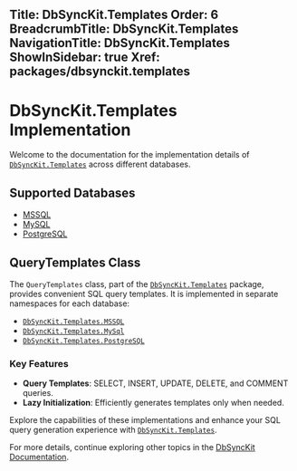 ﻿﻿Title: DbSyncKit.Templates
Order: 6
BreadcrumbTitle: DbSyncKit.Templates
NavigationTitle: DbSyncKit.Templates
ShowInSidebar: true
Xref: packages/dbsynckit.templates
---

# DbSyncKit.Templates Implementation

Welcome to the documentation for the implementation details of [`DbSyncKit.Templates`](xref:api-DbSyncKit.Templates) across different databases.

## Supported Databases

- [MSSQL](xref:api-DbSyncKit.Templates.MSSQL)
- [MySQL](xref:api-DbSyncKit.Templates.MySql)
- [PostgreSQL](xref:api-DbSyncKit.Templates.PostgreSQL)

## QueryTemplates Class

The `QueryTemplates` class, part of the [`DbSyncKit.Templates`](xref:api-DbSyncKit.Templates) package, provides convenient SQL query templates. It is implemented in separate namespaces for each database:

- [`DbSyncKit.Templates.MSSQL`](xref:api-DbSyncKit.Templates.MSSQL)
- [`DbSyncKit.Templates.MySql`](xref:api-DbSyncKit.Templates.MySql)
- [`DbSyncKit.Templates.PostgreSQL`](xref:api-DbSyncKit.Templates.PostgreSQL)

### Key Features

- **Query Templates**: SELECT, INSERT, UPDATE, DELETE, and COMMENT queries.
- **Lazy Initialization**: Efficiently generates templates only when needed.

Explore the capabilities of these implementations and enhance your SQL query generation experience with [`DbSyncKit.Templates`](xref:api-DbSyncKit.Templates).

For more details, continue exploring other topics in the [DbSyncKit Documentation](xref:overview/introduction).
